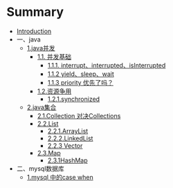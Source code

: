 # Summary

* [Introduction](README.md)
* 一、java
  * [1.java并发](1javabing-fa.md)
    * [1.1. 并发基础](1javabing-fa/111-bing-fa-ji-chu.md)
      * [1.1.1. interrupt、interrupted、isInterrupted](1javabing-fa/111-bing-fa-ji-chu/111-ting-zhi-yi-ge-xian-cheng.md)
      * [1.1.2 yield、sleep、wait](1javabing-fa/111-bing-fa-ji-chu/112-yield.md)
      * [1.1.3 priority 优先了吗？](1javabing-fa/111-bing-fa-ji-chu/113-priority-bing-bu-you-xian.md)
    * [1.2.资源争用](1javabing-fa/12zi-yuan-zheng-yong.md)
      * [1.2.1.synchronized](1javabing-fa/12zi-yuan-zheng-yong/121synchronized.md)
  * [2.java集合](2javaji-he.md)
    * [2.1.Collection 对决Collections](2javaji-he/21javaji-he-jian-jie.md)
    * [2.2.List ](2javaji-he/22list.md)
      * [2.2.1.ArrayList](2javaji-he/22list/221arraylist.md)
      * [2.2.2.LinkedList](2javaji-he/22list/222linkedlist.md)
      * [2.2.3 Vector](2javaji-he/22list/223-vector.md)
    * [2.3.Map](2javaji-he/23map.md)
      * [2.3.1HashMap](2javaji-he/23map/231hashmap.md)
* 二、mysql数据库
  * [1.mysql 中的case when](1mysql-zhong-de-when-case.md)

